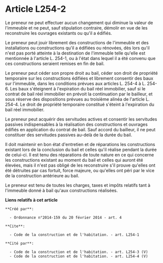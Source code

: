 # Article L254-2

Le preneur ne peut effectuer aucun changement qui diminue la valeur de l'immeuble et ne peut, sauf stipulation contraire,
démolir en vue de les reconstruire les ouvrages existants ou qu'il a édifiés. 

Le preneur peut jouir librement des constructions de l'immeuble et des installations ou constructions qu'il a édifiées ou
rénovées, dès lors qu'il n'est pas porté atteinte à la destination de l'immeuble telle qu'elle est mentionnée à l'article L.
254-1, ou à l'état dans lequel il a été convenu que ces constructions seraient remises en fin de bail. 

Le preneur peut céder son propre droit au bail, céder son droit de propriété temporaire sur les constructions édifiées et
librement consentir des baux sur l'immeuble, dans les conditions prévues aux articles L. 254-4 à L. 254-6. Les baux
s'éteignent à l'expiration du bail réel immobilier, sauf si le contrat de bail réel immobilier en prévoit la continuation par
le bailleur, et sous réserve des dispositions prévues au troisième alinéa de l'article L. 254-4. Le droit de propriété
temporaire constitué s'éteint à l'expiration du bail réel immobilier. 

Le preneur peut acquérir des servitudes actives et consentir les servitudes passives indispensables à la réalisation des
constructions et ouvrages édifiés en application du contrat de bail. Sauf accord du bailleur, il ne peut constituer des
servitudes passives au-delà de la durée du bail. 

Il doit maintenir en bon état d'entretien et de réparations les constructions existant lors de la conclusion du bail et
celles qu'il réalise pendant la durée de celui-ci. Il est tenu des réparations de toute nature en ce qui concerne les
constructions existant au moment du bail et celles qui auront été élevées, mais il n'est pas obligé de les reconstruire s'il
prouve qu'elles ont été détruites par cas fortuit, force majeure, ou qu'elles ont péri par le vice de la construction
antérieure au bail. 

Le preneur est tenu de toutes les charges, taxes et impôts relatifs tant à l'immeuble donné à bail qu'aux constructions
réalisées.

**Liens relatifs à cet article**

	**Créé par**:

	  - Ordonnance n°2014-159 du 20 février 2014 - art. 4

	**Cite**:

	  - Code de la construction et de l'habitation. - art. L254-1

	**Cité par**:

	  - Code de la construction et de l'habitation. - art. L254-3 (V)
	  - Code de la construction et de l'habitation. - art. L254-4 (V)
